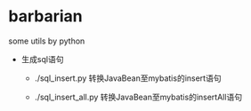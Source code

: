 # barbarian

some utils by python

- 生成sql语句

  - ./sql_insert.py
    转换JavaBean至mybatis的insert语句

  - ./sql_insert_all.py
    转换JavaBean至mybatis的insertAll语句

